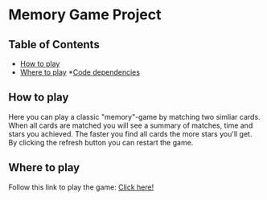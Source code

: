 # Memory Game Project

## Table of Contents

* [How to play](#how-to-play)
* [Where to play](#where-to-play) *[Code dependencies](#dependencies)
 

## How to play 
Here you can play a classic "memory"-game by matching two simliar cards. When all cards are matched you will see a summary of matches, time and stars you achieved. The faster you find all cards the more stars you'll get. By clicking the refresh button you can restart the game. 

## Where to play 

Follow this link to play the game: [Click here!](http://htmlpreview.github.io/?https://github.com/Hannybaby/memory/blob/master/index.html)